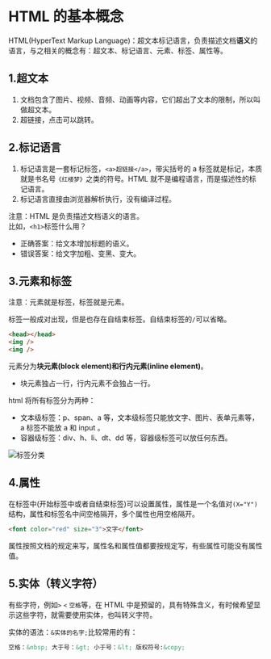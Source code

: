 # HTML 的基本概念

HTML(HyperText Markup Language)：超文本标记语言，负责描述文档**语义**的语言，与之相关的概念有：超文本、标记语言、元素、标签、属性等。

## 1.超文本

1. 文档包含了图片、视频、音频、动画等内容，它们超出了文本的限制，所以叫做超文本。
2. 超链接，点击可以跳转。

## 2.标记语言

1. 标记语言是一套标记标签，`<a>超链接</a>`，带尖括号的 a 标签就是标记，本质就是书名号`《红楼梦》`之类的符号。HTML 就不是编程语言，而是描述性的标记语言。
2. 标记语言直接由浏览器解析执行，没有编译过程。

注意：HTML 是负责描述文档语义的语言。  
比如，`<h1>`标签什么用？

- 正确答案：给文本增加标题的语义。
- 错误答案：给文字加粗、变黑、变大。

## 3.元素和标签

注意：元素就是标签，标签就是元素。

标签一般成对出现，但是也存在自结束标签。自结束标签的`/`可以省略。

```html
<head></head>
<img />
<img />
```

元素分为**块元素(block element)和行内元素(inline element)**。

- 块元素独占一行，行内元素不会独占一行。

html 将所有标签分为两种：

- 文本级标签：p、span、a 等，文本级标签只能放文字、图片、表单元素等，a 标签不能放 a 和 input 。
- 容器级标签：div、h、li、dt、dd 等，容器级标签可以放任何东西。

![标签分类](https://gitee.com/scripthqs/assets/raw/master/html/element.png)

## 4.属性

在标签中(开始标签中或者自结束标签)可以设置属性，属性是一个名值对`(X="Y")`结构，属性和标签名中间空格隔开，多个属性也用空格隔开。

```html
<font color="red" size="3">文字</font>
```

属性按照文档的规定来写，属性名和属性值都要按规定写，有些属性可能没有属性值。

## 5.实体（转义字符）

有些字符，例如`>` `<` `空格`等，在 HTML 中是预留的，具有特殊含义，有时候希望显示这些字符，就需要使用实体，也叫转义字符。

实体的语法：`&实体的名字;`比较常用的有：

```html
空格：&nbsp; 大于号：&gt; 小于号：&lt; 版权符号:&copy;
```
